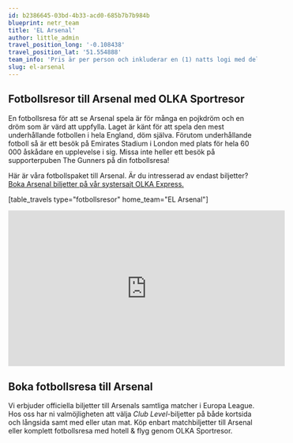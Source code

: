 ```yaml
---
id: b2386645-03bd-4b33-acd0-685b7b7b984b
blueprint: netr_team
title: 'EL Arsenal'
author: little_admin
travel_position_long: '-0.108438'
travel_position_lat: '51.554888'
team_info: 'Pris är per person och inkluderar en (1) natts logi med del i dubbelrum på 3*** hotell i London, frukost på hotellet samt matchbiljett på arenans kortsida. OBS! Priset som också inkluderar flyg är ett frånpris.'
slug: el-arsenal
---
```

<h2>Fotbollsresor till Arsenal med OLKA Sportresor</h2>
<p>En fotbollsresa för att se Arsenal spela är för många en pojkdröm och en dröm som är värd att uppfylla. Laget är känt för att spela den mest underhållande fotbollen i hela England, döm själva. Förutom underhållande fotboll så är ett besök på Emirates Stadium i London med plats för hela 60 000 åskådare en upplevelse i sig. Missa inte heller ett besök på supporterpuben The Gunners på din fotbollsresa!</p>
<p>Här är våra fotbollspaket till Arsenal. Är du intresserad av endast biljetter? <a href="https://www.olkaexpress.se/fotbollsbiljetter/europa-league/london/arsenal">Boka Arsenal biljetter på vår systersajt OLKA Express.</a></p>
<p>[table_travels type="fotbollsresor" home_team="EL Arsenal"]</p>
<p><iframe src="https://www.youtube.com/embed/BO8JOurVicU" width="560" height="315" frameborder="0" allowfullscreen="allowfullscreen"></iframe></p>
<h2>Boka fotbollsresa till Arsenal</h2>
<p>Vi erbjuder officiella biljetter till Arsenals samtliga matcher i Europa League. Hos oss har ni valmöjligheten att välja <em>Club Level</em>-biljetter på både kortsida och långsida samt med eller utan mat. Köp enbart matchbiljetter till Arsenal eller komplett fotbollsresa med hotell &amp; flyg genom OLKA Sportresor.</p>

